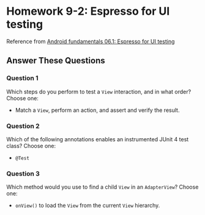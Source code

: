 # Homework 9-2: Espresso for UI testing

Reference from [Android fundamentals 06.1: Espresso for UI testing](https://codelabs.developers.google.com/codelabs/android-training-espresso-for-ui-testing/)

## Answer These Questions

### Question 1

Which steps do you perform to test a `View` interaction, and in what order? Choose one:

- Match a `View`, perform an action, and assert and verify the result.

### Question 2

Which of the following annotations enables an instrumented JUnit 4 test class? Choose one:

- `@Test`

### Question 3

Which method would you use to find a child `View` in an `AdapterView`? Choose one:

- `onView()` to load the `View` from the current `View` hierarchy.
